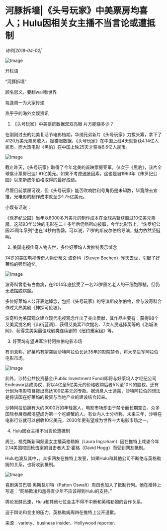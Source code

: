 # 河豚拆墙|《头号玩家》中美票房均喜人；Hulu因相关女主播不当言论或遭抵制

*诗欣|2018-04-02|*

![Image](http://static.ylzbl.com/uploads/ueditor/php/upload/image/20180403/1522729144670770.jpeg)

开栏语

“河豚拆墙”

顾名思义，要翻wall看世界

每逢周一为大家传递

热乎乎的海外文娱资讯

1. 《头号玩家》中美票房数据双双亮眼 片方能赚多少？

在刚刚过去的北美复活节电影档期，华纳兄弟新片《头号玩家》力拔头筹，拿下了4120万美元票房收入。据猫眼数据，《头号玩家》在中国上线4天就斩获4.14亿人民币，而大热电影《黑豹》在中国上映25天才获得6.6亿人民币。

![Image](http://p3.pstatp.com/large/pgc-image/15227163787690025691dfa)

截止昨天，《头号玩家》取得了今年北美的首映票房亚军，仅次于《黑豹》，该片全球累计票房已达1.81亿美元。如果不考虑通胀因素，这也是自1993年《侏罗纪公园》以来斯皮尔伯格取得的最好成绩。

尽管目前票房可观，但《头号玩家》能否吹响胜利号角仍是未知数，毕竟除去宣推，光电影的制作成本就至少1.75亿美元。

小娱有话说：

《侏罗纪公园》当年以6000多万美元的制作成本在全球共斩获超过10亿美元票房。这部93年公映的电影在二十多年后仍然所向披靡，今年北影节上，“侏罗纪公园25周年系列”也在14秒内售罄。可以说，71岁的斯皮尔伯格导演，魅力依然坚挺啊。

2. 美国电视传奇人物去世，多位好莱坞人发推特表示悼念

74岁的美国电视传奇人物史蒂文·波奇科（Steven Bochco）昨天去世，引起了好莱坞的强烈追忆。

![Image](http://p1.pstatp.com/large/pgc-image/1522716378819ff0b101d3e)

波奇科曾患有白血病，在2014年底接受了一名23岁匿名老人的干细胞移植，但仍无法摆脱病魔。

多位好莱坞人公开表达悼念，包括《头号玩家》的导演斯皮尔伯格，曾与波奇科合作过大热美剧《神探可伦坡》。

波奇科为美国观众建立现代电视观念作出了突出贡献，其作品主要有：获得98个艾美奖提名的《山街蓝调》、获得艾美奖71次提名、7次人民选择奖等的《洛城法网》、获得艾美奖最佳戏剧类连续剧的《纽约重案组》等。

3. 好莱坞有望进军沙特阿拉伯电影市场

有消息称，好莱坞有望突破沙特阿拉伯长达35年的影院禁令，将大举进军阿拉伯电影市场。

![Image](http://p3.pstatp.com/large/pgc-image/152271637911422e5ecab55)

此外，沙特公共投资基金(Public Investment Fund)即将与好莱坞人才经纪公司Endeavor达成协议，将以4亿至5亿美元的价格收购后者5%至10%的股权。还有计划为电影项目拨出高达100亿美元的专款。据消息人士透露，沙特阿拉伯的想法是将该国在好莱坞的投资与当地产业的建设结合起来。

沙特阿拉伯拥有大约3000万的年轻富人，电影市场却由于禁令而长期空白，众多国际参展商都渴望成为第一个吃螃蟹的人。有业内人士分析称，未来三年，沙特在电影行业就可以创收10亿美元，2030年更有望成为世界十大电影市场之一。

4. Hulu因女主播不当言论遭抵制

周三，福克斯新闻频道女主播英格勒姆（Laura Ingraham）因在推特上戏谑今年2.14美国校园枪击案的目击者大卫·霍格（David Hogg）而受到网友抵制。

Hulu也波及其中，。众多网友在推特上发誓，如果Hulu和其他公司不断绝与英格勒姆的关系，也将收到抵制。

![Image](http://p1.pstatp.com/large/pgc-image/1522716378824f2a8087d9b)

喜剧演员巴顿·奥斯瓦尔特（Patton Oswalt）周四也加入了抵制行列。他在推特上写道：“网络欺凌和羞辱青少年不应该得到Hulu的支持。”

舆论发酵迅速，Hulu和其他七位金主不得不中断和英格勒姆的合作关系。

迫于舆论和金主的压力，英格勒姆周四在推特上公开道歉。

来源：variety、business insider、Hollywood reporter、


